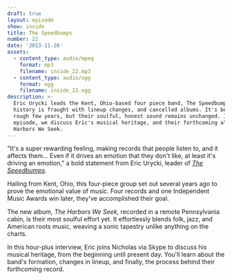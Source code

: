 ```yaml
---
draft: true
layout: episode
show: inside
title: The Speedbumps
number: 22
date: '2013-11-26'
assets:
  - content_type: audio/mpeg
    format: mp3
    filename: inside_22.mp3
  - content_type: audio/ogg
    format: ogg
    filename: inside_22.ogg
description: >-
  Eric Urycki leads the Kent, Ohio-based four piece band, The Speedbumps. Their
  history is fraught with lineup changes, and cancelled albums. It's been a
  rough few years, but their soulful, honest sound remains unchanged. In this
  episode, we discuss Eric's musical heritage, and their forthcoming album, The
  Harbors We Seek.
---
```

"It's a super rewarding feeling, making records that people listen to, and it affects them... Even if it drives an emotion that they don't like, at least it's driving an emotion," a bold statement from Eric Urycki, leader of [*The Speedbumps*](http://www.thespeedbumps.com).

Hailing from Kent, Ohio, this four-piece group set out several years ago to prove the emotional value of music. Four records and one Independent Music Awards win later, they've accomplished their goal.

The new album, *The Harbors We Seek*, recorded in a remote Pennsylvania cabin, is their most soulful effort yet. It effortlessly blends folk, jazz, and American roots music, weaving a sonic tapestry unlike anything on the charts.

In this hour-plus interview, Eric joins Nicholas via Skype to discuss his musical heritage, from the beginning until present day. You'll learn about the band's formation, changes in lineup, and finally, the process behind their forthcoming record.